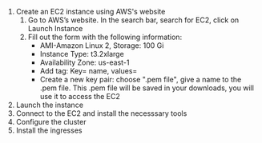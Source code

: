 1.  Create an EC2 instance using AWS's website
    1. Go to AWS’s website. In the search bar, search for EC2, click on Launch Instance
    2. Fill out the form with the following information:
        * AMI-Amazon Linux 2, Storage: 100 Gi
        * Instance Type: t3.2xlarge
        * Availability Zone: us-east-1
        * Add tag: Key= name, values= <choose name for instance>
        * Create a new key pair: choose ".pem file", give a name to the .pem file. This .pem file will be saved in your downloads, you will use it to access the EC2
  3. Launch the instance
2.  Connect to the EC2 and install the necesssary tools
3. Configure the cluster
4.  Install the ingresses

  
